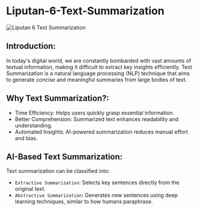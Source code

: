 # Liputan-6-Text-Summarization

![Liputan 6 Text Summarization](https://github.com/user-attachments/assets/8a84bc25-dbd3-48c2-8dc6-631de5e5e2bb)

## Introduction:
In today's digital world, we are constantly bombarded with vast amounts of textual information, making it difficult to extract key insights efficiently. Text Summarization is a natural language processing (NLP) technique that aims to generate concise and meaningful summaries from large bodies of text.

## Why Text Summarization?:
   - Time Efficiency: Helps users quickly grasp essential information.
   - Better Comprehension: Summarized text enhances readability and understanding.
   - Automated Insights: AI-powered summarization reduces manual effort and bias.

## AI-Based Text Summarization:
   Text summarization can be classified into:
   - `Extractive Summarization`: Selects key sentences directly from the original text.
   - `Abstractive Summarization`: Generates new sentences using deep learning techniques, similar to how humans paraphrase.
